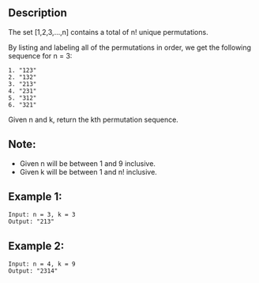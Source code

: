 ## Description

The set [1,2,3,...,n] contains a total of n! unique permutations.

By listing and labeling all of the permutations in order, we get the following sequence for n = 3:

```
1. "123"
2. "132"
3. "213"
4. "231"
5. "312"
6. "321"
```

Given n and k, return the kth permutation sequence.

## Note:

- Given n will be between 1 and 9 inclusive.
- Given k will be between 1 and n! inclusive.

## Example 1:

```
Input: n = 3, k = 3
Output: "213"
```

## Example 2:

```
Input: n = 4, k = 9
Output: "2314"
```
